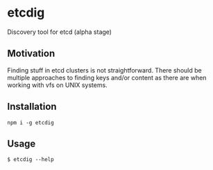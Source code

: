 # etcdig

Discovery tool for etcd (alpha stage)

## Motivation

Finding stuff in etcd clusters is not straightforward. There should be multiple approaches to finding keys and/or content as there are when working with vfs on UNIX systems.

## Installation

```
npm i -g etcdig
```

## Usage

```
$ etcdig --help
```

